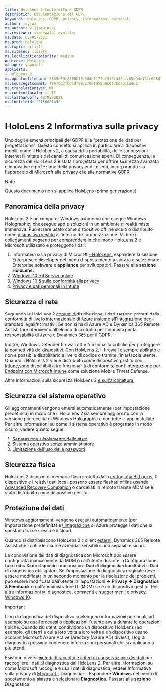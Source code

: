 ```yaml
---
title: HoloLens 2 Conformità e GDPR
description: Documentazione del GDPR
keywords: HoloLens, GDPR, privacy, informazioni personali
author: joyjaz
ms.author: v-jjaswinski
ms.reviewer: skerewala, evmiller
ms.date: 02/05/2021
ms.prod: hololens
ms.topic: article
ms.sitesec: library
ms.localizationpriority: medium
audience: HoloLens
manager: yannisle
appliesto:
- HoloLens 2
ms.openlocfilehash: 3365e69c8408b75a5d4e1177df938f435dec05d9dc181c698d7991159645d15a
ms.sourcegitcommit: f8e7cc2fbdcdf8962700fd50b9c017bd83d1ad65
ms.translationtype: MT
ms.contentlocale: it-IT
ms.lasthandoff: 08/05/2021
ms.locfileid: "115660143"
---
```

# <a name="hololens-2-privacy-statement"></a>HoloLens 2 Informativa sulla privacy

Uno degli elementi principali del GDPR è la "protezione dei dati per progettazione". Questo concetto si applica in particolare ai dispositivi mobili, come il HoloLens 2, a causa della portabilità, delle connessioni Internet illimitate e dei canali di comunicazione aperti. Di conseguenza, la sicurezza del [](/hololens/security-architecture) HoloLens 2 è stata riprogettata per offrire sicurezza avanzata e innovative e protezione della privacy end-to-end, incorporando sia l'approccio di Microsoft alla privacy che alle normative [GDPR.](https://privacy.microsoft.com/)

 >[!NOTE]
> Questo documento non si applica HoloLens (prima generazione).

## <a name="privacy-overview"></a>Panoramica della privacy

HoloLens 2 è un computer Windows autonomo che esegue Windows Holographic, che esegue app e soluzioni in un ambiente di realtà mista immersiva. Può essere usato come dispositivo offline sicuro o distribuito come [dispositivo gestito](/mem/intune/fundamentals/windows-holographic-for-business) all'interno dell'organizzazione. Vedere i collegamenti seguenti per comprendere in che modo HoloLens 2 e Microsoft utilizzano e proteggono i dati:

1. Informativa sulla privacy di Microsoft  [- HoloLens:](https://privacy.microsoft.com/privacystatement) espandere la sezione Enterprise e developer nel menu di spostamento a sinistra e selezionare Enterprise software e **appliance** per sviluppatori. Passare alla **sezione HoloLens.**
2. [Windows 10 e il Servizi online](https://privacy.microsoft.com/windows10privacy)
3. [Windows 10 & sulla conformità alla privacy](/windows/privacy/windows-10-and-privacy-compliance)
4. [Privacy e dati personali in Intune](/mem/intune/protect/privacy-personal-data)

## <a name="network-security"></a>Sicurezza di rete
Seguendo le HoloLens 2 [comuni di](/hololens/common-scenarios)distribuzione, i dati saranno protetti dalla conformità di livello internazionale di Azure insieme [all'integrazione](/azure/compliance/) degli standard legali/normativi. Se non si ha di Azure AD e Dynamics 365 Remote Assist, fare riferimento all'elenco di controllo per l'idoneità per la responsabilità di Azure e [Dynamics 365 per il GDPR.](/compliance/regulatory/gdpr-arc-azure-dynamics)

Inoltre, Windows Defender firewall offre funzionalità critiche per proteggere la connettività dei dispositivi. Con HoloLens 2, il firewall è sempre abilitato e non è possibile disabilitarlo a livello di codice o tramite l'interfaccia utente. Quando il HoloLens 2 viene distribuito come dispositivo gestito con [Intune,](/mem/intune/protect/device-compliance-get-started)sono disponibili altre funzionalità di conformità con l'integrazione per [Endpoint con Microsoft Intune](/mem/intune/protect/advanced-threat-protection) come soluzione Mobile Threat Defense.

Altre informazioni sulla sicurezza HoloLens 2 [e sull'architettura.](/hololens/security-architecture)

## <a name="os-security"></a>Sicurezza del sistema operativo
Gli aggiornamenti vengono emersi automaticamente (per impostazione predefinita) in modo che il HoloLens 2 sia sempre aggiornato con la versione più recente di Windows Holographic e con tutte le app installate. Per altre informazioni su come il sistema operativo è progettato in modo sicuro, vedere quanto segue:

1. [Separazione e isolamento dello stato](/hololens/security-state-separation-isolation)
1. [Sistema operativo senza amministratore](/hololens/security-adminless-os)
1. [Limitazione dell'uso delle password](/hololens/security-limiting-password-use)

## <a name="physical-security"></a>Sicurezza fisica
HoloLens 2 dispone di memoria flash protetta dalla [crittografia BitLocker](/hololens/security-encryption-data-protection). Il dispositivo e i relativi dati locali possono essere flashati offline usando [Advanced Recovery Companion](https://www.microsoft.com/p/advanced-recovery-companion/9p74z35sfrs8#activetab=pivot:overviewtab) o cancellati in remoto tramite MDM se è stato distribuito come dispositivo gestito.

## <a name="data-protection"></a>Protezione dei dati
Windows aggiornamenti vengono eseguiti automaticamente (per impostazione predefinita) e [l'integrazione](/hololens/security-encryption-data-protection#Azure-integration) di Azure protegge i dati che si spostano tra se stesso e il cloud.

Quando si distribuiscono HoloLens 2 a client [esterni,](/hololens/hololens2-deployment-guide) Dynamics 365 Remote Assist che i dati e le risorse aziendali sensibili siano separati e sicuri.

La condivisione dei dati di diagnostica con Microsoft può essere configurata manualmente da MDM o dall'utente durante la Configurazione fuori rete. Sono disponibili due opzioni: Dati di diagnostica facoltativi e Dati di diagnostica obbligatori. Se l'impostazione di diagnostica originale deve essere modificata in un secondo momento per la risoluzione dei problemi, può essere modificata dall'utente in Impostazioni **-> Privacy -> Diagnostics & Feedback** o dall'amministratore IT (MDM) se è un dispositivo gestito. Per altre informazioni [su diagnostica, commenti e suggerimenti e privacy, Windows 10](https://support.microsoft.com/windows/diagnostics-feedback-and-privacy-in-windows-10-28808a2b-a31b-dd73-dcd3-4559a5199319).

> [!Important]
> I log di diagnostica del dispositivo contengono informazioni personali, ad esempio su quali processi o applicazioni l'utente avvia durante le operazioni tipiche. Quando più utenti condividono un dispositivo HoloLens (ad esempio, gli utenti a cui a loro volta a loro volta a un dispositivo usano account Microsoft Azure Active Directory (Azure AD) diversi), i log di diagnostica possono contenere informazioni personali che si applicano a più utenti.

Esistono diversi [metodi di raccolta e criteri di conservazione dei dati](/hololens/hololens-diagnostic-logs) per raccogliere i dati di diagnostica dal HoloLens 2.  Per altre informazioni su come Microsoft raccoglie e usa i dati di diagnostica, vedere Informativa sulla privacy di [Microsoft -](https://privacy.microsoft.com/privacystatement) Diagnostica - Espandere **Windows** nel menu di spostamento a sinistra e selezionare **Diagnostica.** Passare alla **sezione** Diagnostica.
